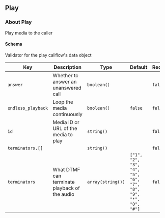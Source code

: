 ## Play

### About Play

Play media to the caller

#### Schema

Validator for the play callflow's data object



Key | Description | Type | Default | Required
--- | ----------- | ---- | ------- | --------
`answer` | Whether to answer an unanswered call | `boolean()` |   | `false`
`endless_playback` | Loop the media continuously | `boolean()` | `false` | `false`
`id` | Media ID or URL of the media to play | `string()` |   | `false`
`terminators.[]` |   | `string()` |   | `false`
`terminators` | What DTMF can terminate playback of the audio | `array(string())` | `["1", "2", "3", "4", "5", "6", "7", "8", "9", "*", "0", "#"]` | `false`



